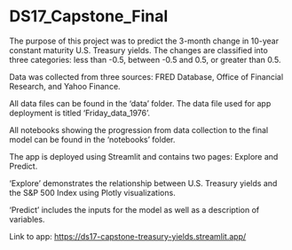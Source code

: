 # DS17_Capstone_Final

The purpose of this project was to predict the 3-month change in 10-year constant maturity U.S. Treasury yields. The changes are classified into three categories: less than -0.5, between -0.5 and 0.5, or greater than 0.5.

Data was collected from three sources: FRED Database, Office of Financial Research, and Yahoo Finance.

All data files can be found in the ‘data’ folder. The data file used for app deployment is titled ‘Friday_data_1976’. 

All notebooks showing the progression from data collection to the final model can be found in the ‘notebooks’ folder. 

The app is deployed using Streamlit and contains two pages: Explore and Predict. 

‘Explore’ demonstrates the relationship between U.S. Treasury yields and the S&P 500 Index using Plotly visualizations.

‘Predict’ includes the inputs for the model as well as a description of variables.


Link to app: https://ds17-capstone-treasury-yields.streamlit.app/
